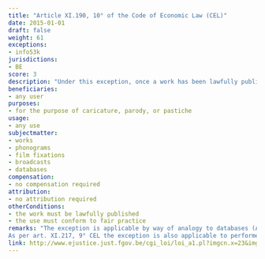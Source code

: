 ```yaml
---
title: "Article XI.190, 10° of the Code of Economic Law (CEL)"
date: 2015-01-01
draft: false
weight: 61
exceptions:
- info53k
jurisdictions:
- BE
score: 3
description: "Under this exception, once a work has been lawfully published, its author may not prohibit its use for the purpose of caricature, parody, or pastiche, observing fair practice." 
beneficiaries:
- any user
purposes: 
- for the purpose of caricature, parody, or pastiche
usage:
- any use
subjectmatter:
- works
- phonograms
- film fixations
- broadcasts
- databases
compensation:
- no compensation required
attribution: 
- no attribution required
otherConditions: 
- the work must be lawfully published
- the use must conform to fair practice
remarks: "The exception is applicable by way of analogy to databases (Art. XI.191 § 2 CEL); 
As per art. XI.217, 9° CEL the exception is also applicable to performers' (art. XI.205. [1 § 1 CEL); film producers' (art. XI.209.1 CEL); phonogram producers' (art. XI.213 CEL) and broadcasters' (art. XI.215.1 CEL) rights."
link: http://www.ejustice.just.fgov.be/cgi_loi/loi_a1.pl?imgcn.x=23&imgcn.y=8&DETAIL=2013022819/F&caller=list&row_id=1&numero=1&rech=1&cn=2013022819&table_name=LOI&nm=2013A11134&la=F&chercher=t&dt=CODE+DE+DROIT+ECONOMIQUE&language=fr&fr=f&choix1=ET&choix2=ET&fromtab=loi_all&sql=dt+contains++%27CODE%27%2526+%27DE%27%2526+%27DROIT%27%2526+%27ECONOMIQUE%27and+actif+%3D+%27Y%27&tri=dd+AS+RANK+&trier=promulgation#Art.XI.190
---
```

